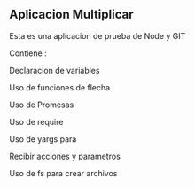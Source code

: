 
## Aplicacion Multiplicar

Esta es una aplicacion de prueba de Node y GIT

Contiene :

Declaracion de variables

Uso de funciones de flecha

Uso de Promesas

Uso de require


Uso de yargs para

Recibir acciones y parametros

Uso de fs para crear archivos
